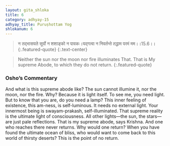 ```yaml
---
layout: gita_shloka
title: 6
category: adhyay-15
adhyay_title: Puruṣhottam Yog
shlokanum: 6
---
```


> न तद्भासयते सूर्यो न शशाङ्को न पावकः।यद्गत्वा न निवर्तन्ते तद्धाम परमं मम।।15.6।।
{:.featured-quote}
{:.text-center}

> Neither the sun nor the moon nor fire illuminates That. That is My supreme Abode, to which they do not return.
{:.featured-quote}

### Osho’s Commentary
And what is this supreme abode like? The sun cannot illumine it, nor the moon, nor the fire.
Why? Because it is light itself. To see me, you need light. But to know that you are, do you need a lamp? This inner feeling of existence, this am-ness, is self-luminous. It needs no external light. Your innermost being is swayam-prakash, self-illuminated.
That supreme reality is the ultimate light of consciousness. All other lights—the sun, the stars—are just pale reflections. That is my supreme abode, says Krishna. And one who reaches there never returns. Why would one return? When you have found the ultimate ocean of bliss, who would want to come back to this world of thirsty deserts? This is the point of no return.
